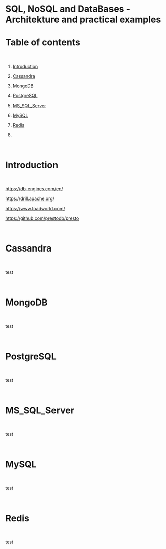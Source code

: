 # SQL, NoSQL and DataBases - Architekture and practical examples

# Table of contents

<p>&nbsp;</p>

1. [Introduction](#Introduction)

2. [Cassandra](#Cassandra)

3. [MongoDB](#MongoDB)

4. [PostgreSQL](#PostgreSQL)

5. [MS_SQL_Server](#MS_SQL_Server)

6. [MySQL](#MySQL)

7. [Redis](#Redis)

8. 

<p>&nbsp;</p>

# Introduction

<p>&nbsp;</p>

https://db-engines.com/en/


https://drill.apache.org/

https://www.toadworld.com/

https://github.com/prestodb/presto


<p>&nbsp;</p>

# Cassandra

<p>&nbsp;</p>

test

<p>&nbsp;</p>

# MongoDB

<p>&nbsp;</p>

test

<p>&nbsp;</p>


# PostgreSQL

<p>&nbsp;</p>

test

<p>&nbsp;</p>


# MS_SQL_Server

<p>&nbsp;</p>

test

<p>&nbsp;</p>


# MySQL

<p>&nbsp;</p>

test

<p>&nbsp;</p>


# Redis

<p>&nbsp;</p>

test

<p>&nbsp;</p>

